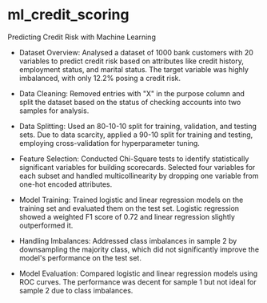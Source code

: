 # ml_credit_scoring
 
Predicting Credit Risk with Machine Learning 

- Dataset Overview: Analysed a dataset of 1000 bank customers with 20 variables to predict credit risk based on attributes like credit history, employment status, and marital status. The target variable was highly imbalanced, with only 12.2% posing a credit risk.

- Data Cleaning: Removed entries with "X" in the purpose column and split the dataset based on the status of checking accounts into two samples for analysis.

- Data Splitting: Used an 80-10-10 split for training, validation, and testing sets. Due to data scarcity, applied a 90-10 split for training and testing, employing cross-validation for hyperparameter tuning.

- Feature Selection: Conducted Chi-Square tests to identify statistically significant variables for building scorecards. Selected four variables for each subset and handled multicollinearity by dropping one variable from one-hot encoded attributes.

- Model Training: Trained logistic and linear regression models on the training set and evaluated them on the test set. Logistic regression showed a weighted F1 score of 0.72 and linear regression slightly outperformed it.

- Handling Imbalances: Addressed class imbalances in sample 2 by downsampling the majority class, which did not significantly improve the model's performance on the test set.

- Model Evaluation: Compared logistic and linear regression models using ROC curves. The performance was decent for sample 1 but not ideal for sample 2 due to class imbalances.
